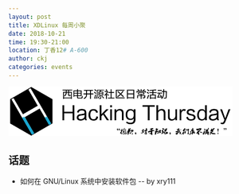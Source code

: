 ```yaml
---
layout: post
title: XDLinux 每周小聚
date: 2018-10-21
time: 19:30-21:00
location: 丁香12# A-600
author: ckj
categories: events
---
```

![Hacking Thursday](/picture/h4/h4.png)

## 话题

* 如何在 GNU/Linux 系统中安装软件包 -- by xry111
